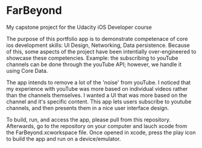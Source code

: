# FarBeyond
My capstone project for the Udacity iOS Developer course

The purpose of this portfolio app is to demonstrate competenace of core ios development skills: UI Design, Networking, Data persistence.  Because of this, some aspects of the project have been intentially over-engineered to showcase these competencies.  Example: the subscribing to youTube channels can be done through the youTube API; however, we handle it using Core Data.

The app intends to remove a lot of the 'noise' from youTube.  I noticed that my experience with youTube was more based on individual videos rather than the channels themselves.  I wanted a UI that was more based on the channel and it's specific content.  This app lets users subscribe to youtube channels, and then presents them in a nice user interface design.

To build, run, and access the app, please pull from this repository.  Afterwards, go to the repository on your computer and lauch xcode from the FarBeyond.xcworkspace file.  Once opened in xcode, press the play icon to build the app and run on a device/emulator.
